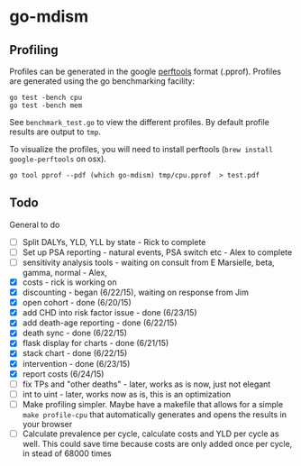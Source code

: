 # go-mdism

## Profiling

Profiles can be generated in the google [perftools](https://code.google.com/p/gperftools/) format (.pprof).
Profiles are generated using the go benchmarking facility:

```
go test -bench cpu
go test -bench mem
```

See `benchmark_test.go` to view the different profiles. By default profile results are output to `tmp`.

To visualize the profiles, you will need to install perftools (`brew install google-perftools` on osx).

```
go tool pprof --pdf (which go-mdism) tmp/cpu.pprof  > test.pdf
```

## Todo


General to do
- [ ] Split DALYs, YLD, YLL by state - Rick to complete
- [ ] Set up PSA reporting - natural events, PSA switch etc - Alex to complete
- [ ] sensitivity analysis tools - waiting on consult from E Marsielle, beta, gamma, normal - Alex, 
- [x] costs - rick is working on
- [x] discounting - began (6/22/15), waiting on response from Jim
- [x] open cohort - done (6/20/15)
- [x] add CHD into risk factor issue - done  (6/23/15)
- [x] add death-age reporting - done  (6/22/15)
- [x] death sync - done  (6/22/15)
- [x] flask display for charts - done  (6/21/15)
- [x] stack chart - done  (6/22/15)
- [x] intervention - done (6/23/15)
- [x] report costs (6/24/15)
- [ ] fix TPs and "other deaths" - later, works as is now, just not elegant
- [ ] int to uint - later, works now as is, this is an optimization
- [ ] Make profiling simpler. Maybe have a makefile that allows for a simple `make profile-cpu` that automatically generates and opens the results in your browser
- [ ] Calculate prevalence per cycle, calculate costs and YLD per cycle as well. This could save time because costs are only added once per cycle, in stead of 68000 times